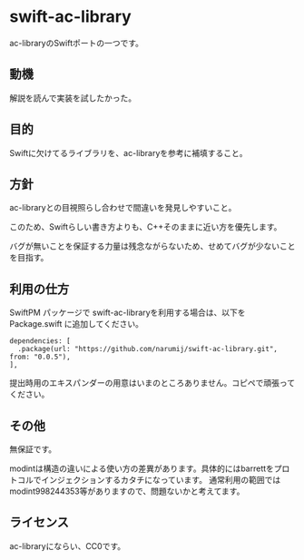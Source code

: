 # swift-ac-library

ac-libraryのSwiftポートの一つです。

## 動機

解説を読んで実装を試したかった。

## 目的

Swiftに欠けてるライブラリを、ac-libraryを参考に補填すること。

## 方針

ac-libraryとの目視照らし合わせで間違いを発見しやすいこと。

このため、Swiftらしい書き方よりも、C++そのままに近い方を優先します。

バグが無いことを保証する力量は残念ながらないため、せめてバグが少ないことを目指す。

## 利用の仕方

SwiftPM パッケージで swift-ac-libraryを利用する場合は、以下をPackage.swift に追加してください。

```
dependencies: [
  .package(url: "https://github.com/narumij/swift-ac-library.git", from: "0.0.5"),
],
```

提出時用のエキスパンダーの用意はいまのところありません。コピペで頑張ってください。

## その他

無保証です。

modintは構造の違いによる使い方の差異があります。具体的にはbarrettをプロトコルでインジェクションするカタチになっています。
通常利用の範囲ではmodint998244353等がありますので、問題ないかと考えてます。

## ライセンス

ac-libraryにならい、CC0です。

